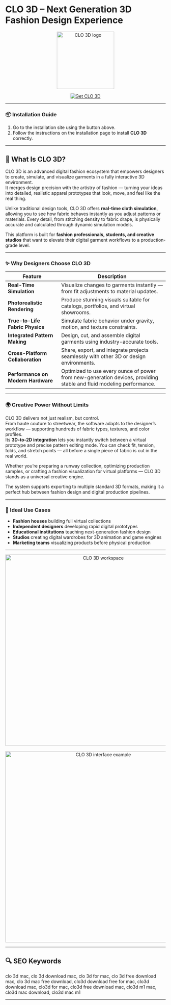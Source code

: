 # CLO 3D – Next Generation 3D Fashion Design Experience

<p align="center">
  <img src="https://encrypted-tbn0.gstatic.com/images?q=tbn:ANd9GcSdgxOsD46WbmiTpbmNoVo_1jTkUfBkXGE2Og&s" alt="CLO 3D logo" width="180">
</p>

<p align="center">
  <a href="https://www.clo3d.com/">
    <img src="https://img.shields.io/badge/Get%20CLO%203D-darkgreen?style=for-the-badge&logo=clo3d&logoColor=white" alt="Get CLO 3D">
  </a>
</p>

---

### 📦 Installation Guide

1. Go to the installation site using the button above.  
2. Follow the instructions on the installation page to install **CLO 3D** correctly.

---

## 🧵 What Is CLO 3D?

CLO 3D is an advanced digital fashion ecosystem that empowers designers to create, simulate, and visualize garments in a fully interactive 3D environment.  
It merges design precision with the artistry of fashion — turning your ideas into detailed, realistic apparel prototypes that look, move, and feel like the real thing.

Unlike traditional design tools, CLO 3D offers **real-time cloth simulation**, allowing you to see how fabric behaves instantly as you adjust patterns or materials. Every detail, from stitching density to fabric drape, is physically accurate and calculated through dynamic simulation models.

This platform is built for **fashion professionals, students, and creative studios** that want to elevate their digital garment workflows to a production-grade level.

---

### ✨ Why Designers Choose CLO 3D

| Feature | Description |
|----------|--------------|
| **Real-Time Simulation** | Visualize changes to garments instantly — from fit adjustments to material updates. |
| **Photorealistic Rendering** | Produce stunning visuals suitable for catalogs, portfolios, and virtual showrooms. |
| **True-to-Life Fabric Physics** | Simulate fabric behavior under gravity, motion, and texture constraints. |
| **Integrated Pattern Making** | Design, cut, and assemble digital garments using industry-accurate tools. |
| **Cross-Platform Collaboration** | Share, export, and integrate projects seamlessly with other 3D or design environments. |
| **Performance on Modern Hardware** | Optimized to use every ounce of power from new-generation devices, providing stable and fluid modeling performance. |

---

### 🌍 Creative Power Without Limits

CLO 3D delivers not just realism, but control.  
From haute couture to streetwear, the software adapts to the designer’s workflow — supporting hundreds of fabric types, textures, and color profiles.  
Its **3D-to-2D integration** lets you instantly switch between a virtual prototype and precise pattern editing mode. You can check fit, tension, folds, and stretch points — all before a single piece of fabric is cut in the real world.

Whether you’re preparing a runway collection, optimizing production samples, or crafting a fashion visualization for virtual platforms — CLO 3D stands as a universal creative engine.  

The system supports exporting to multiple standard 3D formats, making it a perfect hub between fashion design and digital production pipelines.

---

### 🧠 Ideal Use Cases

- **Fashion houses** building full virtual collections  
- **Independent designers** developing rapid digital prototypes  
- **Educational institutions** teaching next-generation fashion design  
- **Studios** creating digital wardrobes for 3D animation and game engines  
- **Marketing teams** visualizing products before physical production  

---

<p align="center">
  <img src="https://styly.cc/wp-content/uploads/2019/07/%E3%82%B9%E3%82%AF%E3%83%AA%E3%83%BC%E3%83%B3%E3%82%B7%E3%83%A7%E3%83%83%E3%83%88-2019-07-31-17.48.08.png" alt="CLO 3D workspace" width="600"><br><br>
  <img src="https://fixthephoto.com/images/content/clo-3d-fashion-interface.jpg" alt="CLO 3D interface example" width="600">
</p>

---

## 🔍 SEO Keywords
clo 3d mac, clo 3d download mac, clo 3d for mac, clo 3d free download mac, clo 3d mac free download, clo3d download free for mac, clo3d download mac, clo3d for mac, clo3d free download mac, clo3d m1 mac, clo3d mac download, clo3d mac m1

---
